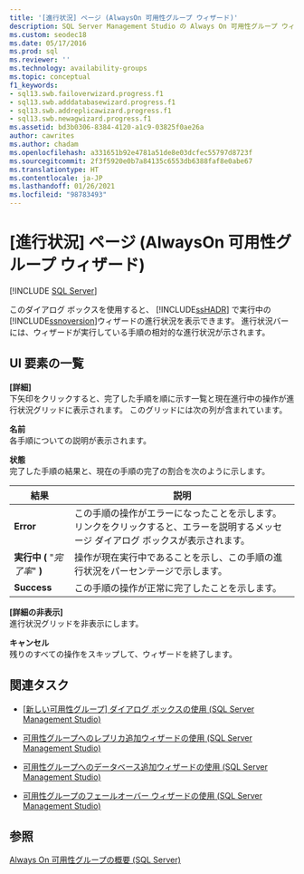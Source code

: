 ```yaml
---
title: '[進行状況] ページ (AlwaysOn 可用性グループ ウィザード)'
description: SQL Server Management Studio の Always On 可用性グループ ウィザードの [進行状況ページ] のオプションについて説明します。
ms.custom: seodec18
ms.date: 05/17/2016
ms.prod: sql
ms.reviewer: ''
ms.technology: availability-groups
ms.topic: conceptual
f1_keywords:
- sql13.swb.failoverwizard.progress.f1
- sql13.swb.adddatabasewizard.progress.f1
- sql13.swb.addreplicawizard.progress.f1
- sql13.swb.newagwizard.progress.f1
ms.assetid: bd3b0306-8384-4120-a1c9-03825f0ae26a
author: cawrites
ms.author: chadam
ms.openlocfilehash: a331651b92e4781a51de8e03dcfec55797d8723f
ms.sourcegitcommit: 2f3f5920e0b7a84135c6553db6388faf8e0abe67
ms.translationtype: HT
ms.contentlocale: ja-JP
ms.lasthandoff: 01/26/2021
ms.locfileid: "98783493"
---
```

# <a name="progress-page-always-on-availability-group-wizards"></a>[進行状況] ページ (AlwaysOn 可用性グループ ウィザード)
[!INCLUDE [SQL Server](../../../includes/applies-to-version/sqlserver.md)]

  このダイアログ ボックスを使用すると、 [!INCLUDE[ssHADR](../../../includes/sshadr-md.md)] で実行中の [!INCLUDE[ssnoversion](../../../includes/ssnoversion-md.md)]ウィザードの進行状況を表示できます。 進行状況バーには、ウィザードが実行している手順の相対的な進行状況が示されます。  
  
## <a name="ui-element-list"></a>UI 要素の一覧  
 **[詳細]**  
 下矢印をクリックすると、完了した手順を順に示す一覧と現在進行中の操作が進行状況グリッドに表示されます。 このグリッドには次の列が含まれています。  
  
 **名前**  
 各手順についての説明が表示されます。  
  
 **状態**  
 完了した手順の結果と、現在の手順の完了の割合を次のように示します。  
  
|結果|説明|  
|------------|-----------------|  
|**Error**|この手順の操作がエラーになったことを示します。 リンクをクリックすると、エラーを説明するメッセージ ダイアログ ボックスが表示されます。|  
|**実行中 (** "*完了率*" **)**|操作が現在実行中であることを示し、この手順の進行状況をパーセンテージで示します。|  
|**Success**|この手順の操作が正常に完了したことを示します。|  
  
 **[詳細の非表示]**  
 進行状況グリッドを非表示にします。  
  
 **キャンセル**  
 残りのすべての操作をスキップして、ウィザードを終了します。  
  
##  <a name="related-tasks"></a><a name="RelatedTasks"></a> 関連タスク  
  
-   [[新しい可用性グループ] ダイアログ ボックスの使用 &#40;SQL Server Management Studio&#41;](../../../database-engine/availability-groups/windows/use-the-new-availability-group-dialog-box-sql-server-management-studio.md)  
  
-   [可用性グループへのレプリカ追加ウィザードの使用 &#40;SQL Server Management Studio&#41;](../../../database-engine/availability-groups/windows/use-the-add-replica-to-availability-group-wizard-sql-server-management-studio.md)  
  
-   [可用性グループへのデータベース追加ウィザードの使用 &#40;SQL Server Management Studio&#41;](../../../database-engine/availability-groups/windows/availability-group-add-database-to-group-wizard.md)  
  
-   [可用性グループのフェールオーバー ウィザードの使用 &#40;SQL Server Management Studio&#41;](../../../database-engine/availability-groups/windows/use-the-fail-over-availability-group-wizard-sql-server-management-studio.md)  
  
## <a name="see-also"></a>参照  
 [Always On 可用性グループの概要 &#40;SQL Server&#41;](../../../database-engine/availability-groups/windows/overview-of-always-on-availability-groups-sql-server.md)  
  
  
